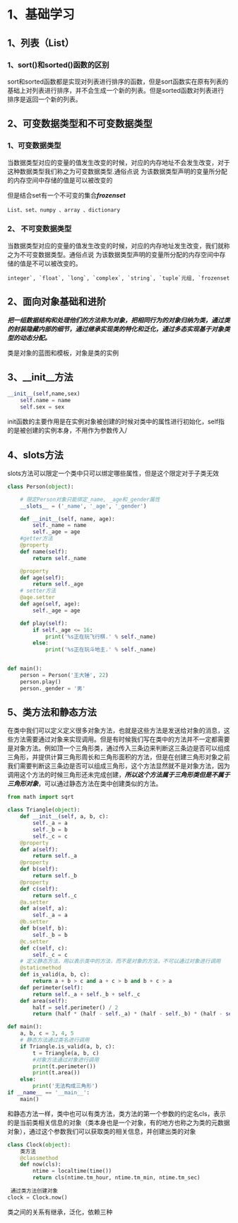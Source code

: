 # 1、基础学习

## 1、列表（List）

### 1、sort()和sorted()函数的区别

sort和sorted函数都是实现对列表进行排序的函数，但是sort函数实在原有列表的基础上对列表进行排序，并不会生成一个新的列表。但是sorted函数对列表进行排序是返回一个新的列表。

## 2、可变数据类型和不可变数据类型

### 1、可变数据类型

当数据类型对应的变量的值发生改变的时候，对应的内存地址不会发生改变，对于这种数据类型我们称之为可变数据类型.通俗点说 为该数据类型声明的变量所分配的内存空间中存储的值是可以被改变的

但是结合set有一个不可变的集合***frozenset***

~~~ 
List、set、numpy 、array 、dictionary
~~~



### 2、 不可变数据类型

当数据类型对应的变量的值发生改变的时候，对应的内存地址发生改变，我们就称之为不可变数据类型。通俗点说 为该数据类型声明的变量所分配的内存空间中存储的值是不可以被改变的。

```
integer`, `float`, `long`, `complex`, `string`, `tuple`元组, `frozenset
```

## 2、面向对象基础和进阶

***把一组数据结构和处理他们的方法称为对象，把相同行为的对象归纳为类，通过类的封装隐藏内部的细节，通过继承实现类的特化和泛化，通过多态实现基于对象类型的动态分配。***

类是对象的蓝图和模板，对象是类的实例

## 3、__init__方法

```py
__init__(self,name,sex)
	self.name = name
	self.sex = sex
```

init函数的主要作用是在实例对象被创建的时候对类中的属性进行初始化，self指的是被创建的实例本身，不用作为参数传入/

## 4、slots方法

slots方法可以限定一个类中只可以绑定哪些属性，但是这个限定对于子类无效

~~~python
class Person(object):

    # 限定Person对象只能绑定_name, _age和_gender属性
    __slots__ = ('_name', '_age', '_gender')

    def __init__(self, name, age):
        self._name = name
        self._age = age
    #getter方法
    @property
    def name(self):
        return self._name

    @property
    def age(self):
        return self._age
    # setter方法
    @age.setter
    def age(self, age):
        self._age = age

    def play(self):
        if self._age <= 16:
            print('%s正在玩飞行棋.' % self._name)
        else:
            print('%s正在玩斗地主.' % self._name)


def main():
    person = Person('王大锤', 22)
    person.play()
    person._gender = '男'
~~~

## 5、类方法和静态方法

在类中我们可以定义定义很多对象方法，也就是这些方法是发送给对象的消息，这些方法需要通过对象来实现调用。但是有时候我们写在类中的方法并不一定都需要是对象方法。例如顶一个三角形类，通过传入三条边来判断这三条边是否可以组成三角形，并提供计算三角形周长和三角形面积的方法，但是在创建三角形对象之前我们需要判断这三条边是否可以组成三角形，这个方法显然就不是对象方法，因为调用这个方法的时候三角形还未完成创建，***所以这个方法属于三角形类但是不属于三角形对象***，可以通过静态方法在类中创建类似的方法。

~~~python
from math import sqrt

class Triangle(object):
    def __init__(self, a, b, c):
        self._a = a
        self._b = b
        self._c = c
    @property
    def a(self):
        return self._a
    @property
    def b(self):
        return self._b
    @property
    def c(self):
        return self._c
    @a.setter
    def a(self, a):
        self._a = a
    @b.setter
    def b(self, b):
        self._b = b
    @c.setter
    def c(self, c):
        self._c = c
    # 定义静态方法，用以表示类中的方法，而不是对象的方法，不可以通过对象进行调用
    @staticmethod
    def is_valid(a, b, c):
        return a + b > c and a + c > b and b + c > a
    def perimeter(self):
        return self._a + self._b + self._c
    def area(self):
        half = self.perimeter() / 2
        return (half * (half - self._a) * (half - self._b) * (half - self._c)) ** 0.5

def main():
    a, b, c = 3, 4, 5
    # 静态方法通过类名进行调用
    if Triangle.is_valid(a, b, c):
        t = Triangle(a, b, c)
        #对象方法通过对象进行调用
        print(t.perimeter())
        print(t.area())
    else:
        print('无法构成三角形')
if __name__ == '__main__':
    main()

~~~

和静态方法一样，类中也可以有类方法，类方法的第一个参数的约定名cls，表示的是当前类相关信息的对象（类本身也是一个对象，有的地方也称之为类的元数据对象），通过这个参数我们可以获取类的相关信息，并创建出类的对象

~~~python
class Clock(object):
    类方法
    @classmethod
    def now(cls):
        ntime = localtime(time())
        return cls(ntime.tm_hour, ntime.tm_min, ntime.tm_sec)
    
 通过类方法创建对象
clock = Clock.now()


~~~

类之间的关系有继承，泛化，依赖三种